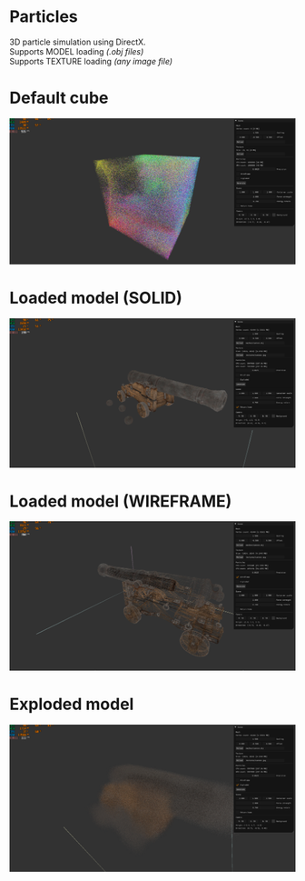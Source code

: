 # Particles
3D particle simulation using DirectX.  
Supports MODEL loading *(.obj files)*  
Supports TEXTURE loading *(any image file)*

# Default cube
![](screenshots/default_cube.png)

# Loaded model (SOLID)
![](screenshots/loaded_model.png)

# Loaded model (WIREFRAME)
![](screenshots/loaded_model_wireframe.png)

# Exploded model
![](screenshots/exploded_model.png)
